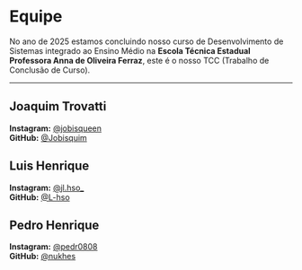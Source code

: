 # Equipe

No ano de 2025 estamos concluindo nosso curso de Desenvolvimento de Sistemas integrado ao Ensino Médio na **Escola Técnica Estadual Professora Anna de Oliveira Ferraz**, este é o nosso TCC (Trabalho de Conclusão de Curso).

---

## Joaquim Trovatti  
**Instagram:** <a href="https://www.instagram.com/jobisqueen/" target="_blank">@jobisqueen</a>  
**GitHub:** <a href="https://github.com/Jobisquim" target="_blank">@Jobisquim</a>  

## Luis Henrique  
**Instagram:** <a href="https://www.instagram.com/l.hso_/" target="_blank">@jl.hso_</a>  
**GitHub:** <a href="https://github.com/L-hso" target="_blank">@L-hso</a>  

## Pedro Henrique  
**Instagram:** <a href="https://www.instagram.com/pedr0808/" target="_blank">@pedr0808</a>  
**GitHub:** <a href="https://github.com/nukhes" target="_blank">@nukhes</a>  
